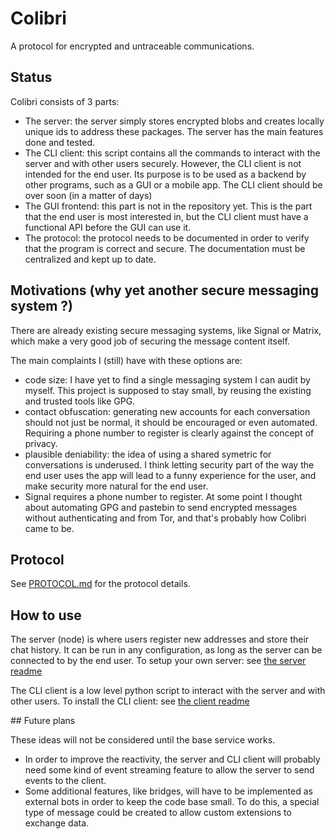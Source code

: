 # Colibri

A protocol for encrypted and untraceable communications.

## Status

Colibri consists of 3 parts:
- The server: the server simply stores encrypted blobs and creates locally unique ids to address these packages. The server has the main features done and tested.
- The CLI client: this script contains all the commands to interact with the server and with other users securely. However, the CLI client is not intended for the end user. Its purpose is to be used as a backend by other programs, such as a GUI or a mobile app. The CLI client should be over soon (in a matter of days)
- The GUI frontend: this part is not in the repository yet. This is the part that the end user is most interested in, but the CLI client must have a functional API before the GUI can use it.
- The protocol: the protocol needs to be documented in order to verify that the program is correct and secure. The documentation must be centralized and kept up to date.


## Motivations (why yet another secure messaging system ?)

There are already existing secure messaging systems, like Signal or Matrix, which make a very good job of securing the message content itself.

The main complaints I (still) have with these options are:
- code size: I have yet to find a single messaging system I can audit by myself. This project is supposed to stay small, by reusing the existing and trusted tools like GPG.
- contact obfuscation: generating new accounts for each conversation should not just be normal, it should be encouraged or even automated. Requiring a phone number to register is clearly against the concept of privacy.
- plausible deniability: the idea of using a shared symetric for conversations is underused. I think letting security part of the way the end user uses the app will lead to a funny experience for the user, and make security more natural for the end user.
- Signal requires a phone number to register. At some point I thought about automating GPG and pastebin to send encrypted messages without authenticating and from Tor, and that's probably how Colibri came to be.


## Protocol

See [PROTOCOL.md](./PROTOCOL.md) for the protocol details.

## How to use


The server (node) is where users register new addresses and store their chat history. It can be run in any configuration, as long as the server can be connected to by the end user.
To setup your own server: see [the server readme](./server/)

The CLI client is a low level python script to interact with the server and with other users.
To install the CLI client: see [the client readme](./client/)



## Future plans

These ideas will not be considered until the base service works.

- In order to improve the reactivity, the server and CLI client will probably need some kind of event streaming feature to allow the server to send events to the client.
- Some additional features, like bridges, will have to be implemented as external bots in order to keep the code base small. To do this, a special type of message could be created to allow custom extensions to exchange data.

